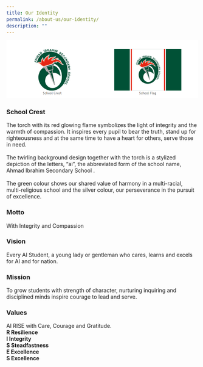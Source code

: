 ```yaml
---
title: Our Identity
permalink: /about-us/our-identity/
description: ""
---
```

<img src="/images/schoolidentity.png" />
<h3><strong>School Crest</strong></h3>
<p>The torch with its red glowing flame symbolizes the light of integrity and the warmth of compassion. It inspires every pupil to bear the truth, stand up for righteousness and at the same time to have a heart for others, serve those in need.<br /><br />The twirling background design together with the torch is a stylized depiction of the letters, &ldquo;ai&rdquo;, the abbreviated form of the school name, Ahmad Ibrahim Secondary School .<br /><br />The green colour shows our shared value of harmony in a multi-racial, multi-religious school and the silver colour, our perseverance in the pursuit of excellence.</p>
<h3><strong>Motto</strong></h3>
<p>With Integrity and Compassion</p>
<h3><strong>Vision</strong></h3>
<p>Every AI Student, a young lady or gentleman who cares, learns and excels for AI and for nation.</p>
<h3><strong>Mission</strong></h3>
<p>To grow students with strength of character, nurturing inquiring and disciplined minds inspire courage to lead and serve.</p>
<h3><strong>Values</strong></h3>
<p>AI RISE with Care, Courage and Gratitude.<br /><strong>R Resilience<br />I Integrity<br />S Steadfastness<br />E Excellence<br />S Excellence</strong></p>